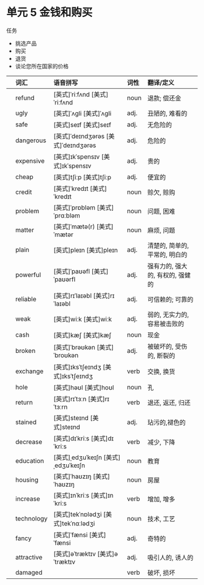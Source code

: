 # **单元** **5** 金钱和购买

任务

- 挑选产品
- 购买
- 退货
- 谈论您所在国家的价格

|      | 词汇       | 语音拼写                             | 词性 | 翻译/定义                        |
| :--- | :--------- | :----------------------------------- | :--- | :------------------------------- |
|      | refund     | [英式]ˈriːfʌnd [美式]ˈriːfʌnd        | noun | 退款; 偿还金                     |
|      | ugly       | [英式]ˈʌɡli [美式]ˈʌɡli              | adj. | 丑陋的, 难看的                   |
|      | safe       | [英式]seɪf [美式]seɪf                | adj. | 无危险的                         |
|      | dangerous  | [英式]ˈdeɪndʒərəs [美式]ˈdeɪndʒərəs  | adj. | 危险的                           |
|      | expensive  | [英式]ɪkˈspensɪv [美式]ɪkˈspensɪv    | adj. | 贵的                             |
|      | cheap      | [英式]tʃiːp [美式]tʃiːp              | adj. | 便宜的                           |
|      | credit     | [英式]ˈkredɪt [美式]ˈkredɪt          | noun | 赊欠, 赊购                       |
|      | problem    | [英式]ˈprɒbləm [美式]ˈprɑːbləm       | noun | 问题, 困难                       |
|      | matter     | [英式]ˈmætə(r) [美式]ˈmætər          | noun | 麻烦, 问题                       |
|      | plain      | [英式]pleɪn [美式]pleɪn              | adj. | 清楚的, 简单的, 平常的, 明白的   |
|      | powerful   | [英式]ˈpaʊəfl [美式]ˈpaʊərfl         | adj. | 强有力的, 强大的, 有权的, 强健的 |
|      | reliable   | [英式]rɪˈlaɪəbl [美式]rɪˈlaɪəbl      | adj. | 可信赖的; 可靠的                 |
|      | weak       | [英式]wiːk [美式]wiːk                | adj. | 弱的, 无实力的, 容易被击败的     |
|      | cash       | [英式]kæʃ [美式]kæʃ                  | noun | 现金                             |
|      | broken     | [英式]ˈbrəʊkən [美式]ˈbroʊkən        | adj. | 被破坏的, 受伤的, 断裂的         |
|      | exchange   | [英式]ɪksˈtʃeɪndʒ [美式]ɪksˈtʃeɪndʒ  | verb | 交换, 换货                       |
|      | hole       | [英式]həʊl [美式]hoʊl                | noun | 孔                               |
|      | return     | [英式]rɪˈtɜːn [美式]rɪˈtɜːrn         | verb | 退还, 返还, 归还                 |
|      | stained    | [英式]steɪnd [美式]steɪnd            | adj. | 玷污的,褪色的                    |
|      | decrease   | [英式]dɪˈkriːs [美式]dɪˈkriːs        | verb | 减少, 下降                       |
|      | education  | [英式]ˌedʒuˈkeɪʃn [美式]ˌedʒuˈkeɪʃn  | noun | 教育                             |
|      | housing    | [英式]ˈhaʊzɪŋ [美式]ˈhaʊzɪŋ          | noun | 房屋                             |
|      | increase   | [英式]ɪnˈkriːs [美式]ɪnˈkriːs        | verb | 增加, 增多                       |
|      | technology | [英式]tekˈnɒlədʒi [美式]tekˈnɑːlədʒi | noun | 技术, 工艺                       |
|      | fancy      | [英式]ˈfænsi [美式]ˈfænsi            | adj. | 奇特的                           |
|      | attractive | [英式]əˈtræktɪv [美式]əˈtræktɪv      | adj. | 吸引人的, 诱人的                 |
|      | damaged    |                                      | verb | 破坏, 损坏                       |